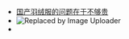- [国产羽绒服的问题在于不够贵](https://mp.weixin.qq.com/s?__biz=MzI2MzE2NDczMw==&mid=2649753320&idx=1&sn=638c45a3fc8cc0ab146d10dc17e46359&chksm=f244a0bac53329ac5a504286ef797c73b339c3c31706311216e48507a728acac749a961491aa#rd)
- ![Replaced by Image Uploader](https://vip2.loli.io/2022/08/08/lrL3MNju8zXGZq4.png)
-
